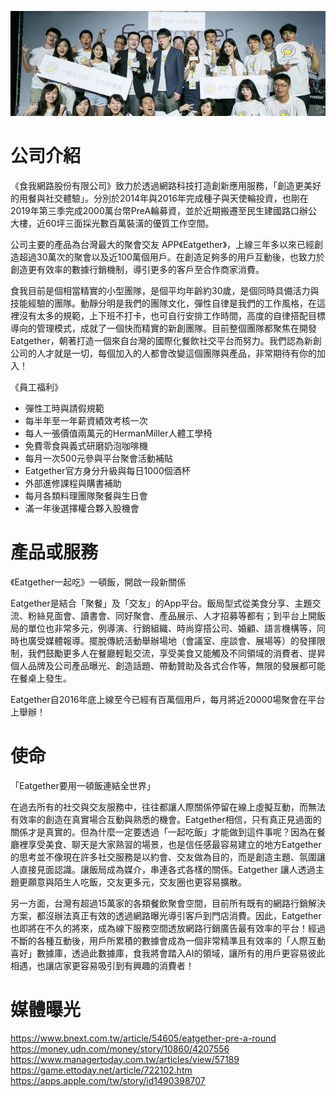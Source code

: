 ![EatMe](/images/EatMe-Eatgether.jpeg)

# 公司介紹

《食我網路股份有限公司》致力於透過網路科技打造創新應用服務，「創造更美好的用餐與社交體驗」。分別於2014年與2016年完成種子與天使輪投資，也剛在2019年第三季完成2000萬台幣PreA輪募資，並於近期搬遷至民生建國路口辦公大樓，近60坪三面採光數百萬裝潢的優質工作空間。

公司主要的產品為台灣最大的聚會交友 APP《Eatgether》，上線三年多以來已經創造超過30萬次的聚會以及近100萬個用戶。在創造足夠多的用戶互動後，也致力於創造更有效率的數據行銷機制，導引更多的客戶至合作商家消費。

食我目前是個相當精實的小型團隊，是個平均年齡約30歲，是個同時具備活力與技能經驗的團隊。動靜分明是我們的團隊文化，彈性自律是我們的工作風格，在這裡沒有太多的規範，上下班不打卡，也可自行安排工作時間，高度的自律搭配目標導向的管理模式，成就了一個快而精實的新創團隊。目前整個團隊都聚焦在開發 Eatgether，朝著打造一個來自台灣的國際化餐飲社交平台而努力。我們認為新創公司的人才就是一切，每個加入的人都會改變這個團隊與產品，非常期待有你的加入！

《員工福利》

* 彈性工時與請假規範
* 每半年至一年薪資績效考核一次
* 每人一張價值兩萬元的HermanMiller人體工學椅
* 免費零食與義式研磨奶泡咖啡機
* 每月一次500元參與平台聚會活動補貼
* Eatgether官方身分升級與每日1000個酒杯
* 外部進修課程與購書補助
* 每月各類料理團隊聚餐與生日會
* 滿一年後選擇權合夥入股機會

# 產品或服務

《Eatgether一起吃》一頓飯，開啟一段新關係

Eatgether是結合「聚餐」及「交友」的App平台。飯局型式從美食分享、主題交流、粉絲見面會、讀書會、同好聚會、產品展示、人才招募等都有；到平台上開飯局的單位也非常多元，例導演、行銷組織、時尚穿搭公司、婚顧、語言機構等，同時也廣受媒體報導。擺脫傳統活動舉辦場地（會議室、座談會、展場等）的發揮限制，我們鼓勵更多人在餐廳輕鬆交流，享受美食又能觸及不同領域的消費者、提昇個人品牌及公司產品曝光、創造話題、帶動贊助及各式合作等，無限的發展都可能在餐桌上發生。

Eatgether自2016年底上線至今已經有百萬個用戶，每月將近20000場聚會在平台上舉辦！

# 使命

「Eatgether要用一頓飯連結全世界」

在過去所有的社交與交友服務中，往往都讓人際關係停留在線上虛擬互動，而無法有效率的創造在真實場合互動與熟悉的機會。Eatgether相信，只有真正見過面的關係才是真實的。但為什麼一定要透過「一起吃飯」才能做到這件事呢？因為在餐廳裡享受美食、聊天是大家熟習的場景，也是信任感最容易建立的地方Eatgether 的思考並不像現在許多社交服務是以約會、交友做為目的，而是創造主題、氛圍讓人直接見面認識。讓飯局成為媒介，串連各式各樣的關係。Eatgether 讓人透過主題更願意與陌生人吃飯，交友更多元，交友圈也更容易擴散。

另一方面，台灣有超過15萬家的各類餐飲聚會空間，目前所有既有的網路行銷解決方案，都沒辦法真正有效的透過網路曝光導引客戶到門店消費。因此，Eatgether也即將在不久的將來，成為線下服務空間透放網路行銷廣告最有效率的平台！經過不斷的各種互動後，用戶所累積的數據會成為一個非常精準且有效率的「人際互動喜好」數據庫，透過此數據庫，食我將會踏入AI的領域，讓所有的用戶更容易彼此相遇，也讓店家更容易吸引到有興趣的消費者！

# 媒體曝光

https://www.bnext.com.tw/article/54605/eatgether-pre-a-round
https://money.udn.com/money/story/10860/4207556
https://www.managertoday.com.tw/articles/view/57189
https://game.ettoday.net/article/722102.htm
https://apps.apple.com/tw/story/id1490398707
